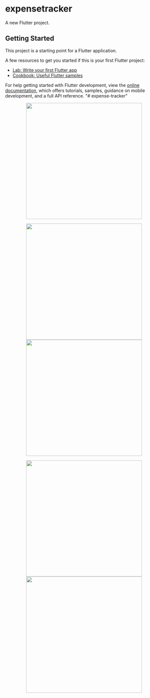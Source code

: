 # expensetracker

A new Flutter project.

## Getting Started

This project is a starting point for a Flutter application.

A few resources to get you started if this is your first Flutter project:

- [Lab: Write your first Flutter app](https://docs.flutter.dev/get-started/codelab)
- [Cookbook: Useful Flutter samples](https://docs.flutter.dev/cookbook)

For help getting started with Flutter development, view the
[online documentation](https://docs.flutter.dev/), which offers tutorials,
samples, guidance on mobile development, and a full API reference.
"# expense-tracker" 
<p align="center"><img src="https://github.com/Asem130/QuizApp/assets/97855100/113b9eea-fb47-4df1-8180-80ac99645fe7" width="370" >
  
</p>
<p align="center"><img src="https://github.com/Asem130/QuizApp/assets/97855100/03f0fa56-429e-4ab9-89b6-7279cf1e6cc9" width="370" >
<img src="https://github.com/Asem130/QuizApp/assets/97855100/d06dbbf2-5102-4551-8ff2-82a3b244bb7e)" width="370" >
  
</p>
</p>
<p align="center"><img src="https://github.com/Asem130/QuizApp/assets/97855100/39d08fc7-00cf-4fc9-a8f8-1ef503c4120f" width="370" >
<img src="https://github.com/Asem130/QuizApp/assets/97855100/23817800-0e69-43d3-8b04-2b53c1dc9ce4" width="370" >
